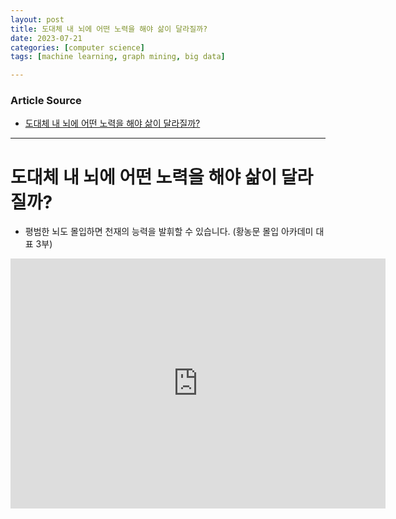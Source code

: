 ```yaml
---
layout: post
title: 도대체 내 뇌에 어떤 노력을 해야 삶이 달라질까?  
date: 2023-07-21
categories: [computer science]
tags: [machine learning, graph mining, big data]

---
```


### Article Source

* [도대체 내 뇌에 어떤 노력을 해야 삶이 달라질까?](https://www.youtube.com/watch?v=WAFUZYe-rKo)


---

# 도대체 내 뇌에 어떤 노력을 해야 삶이 달라질까?

* 평범한 뇌도 몰입하면 천재의 능력을 발휘할 수 있습니다. (황농문 몰입 아카데미 대표 3부)


<iframe width="600" height="400" src="https://www.youtube.com/embed/WAFUZYe-rKo" title="YouTube video player" frameborder="0" allow="accelerometer; autoplay; clipboard-write; encrypted-media; gyroscope; picture-in-picture; web-share" allowfullscreen></iframe>